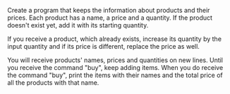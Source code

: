 Create a program that keeps the information about products and their prices. Each product has a name, a price and a quantity. If the product doesn't exist yet, add it with its starting quantity.

If you receive a product, which already exists, increase its quantity by the input quantity and if its price is different, replace the price as well.

You will receive products' names, prices and quantities on new lines. Until you receive the command "buy", keep adding items. When you do receive the command "buy", print the items with their names and the total price of all the products with that name.
